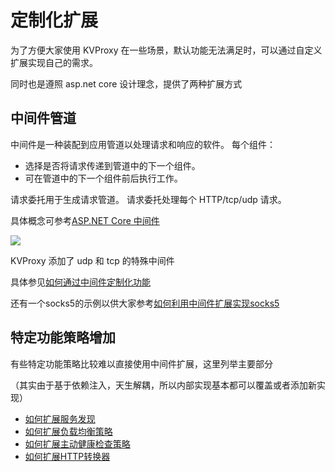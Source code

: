 # 定制化扩展

为了方便大家使用 KVProxy 在一些场景，默认功能无法满足时，可以通过自定义扩展实现自己的需求。

同时也是遵照 asp.net core 设计理念，提供了两种扩展方式

## 中间件管道

中间件是一种装配到应用管道以处理请求和响应的软件。 每个组件：

- 选择是否将请求传递到管道中的下一个组件。
- 可在管道中的下一个组件前后执行工作。

请求委托用于生成请求管道。 请求委托处理每个 HTTP/tcp/udp 请求。

具体概念可参考[ASP.NET Core 中间件](https://learn.microsoft.com/zh-cn/aspnet/core/fundamentals/middleware/?view=aspnetcore-9.0)

![](https://learn.microsoft.com/zh-cn/aspnet/core/fundamentals/servers/yarp/media/yarp-pipeline.png?view=aspnetcore-9.0)

KVProxy 添加了 udp 和 tcp 的特殊中间件

具体参见[如何通过中间件定制化功能](/VKProxy.Doc/docs/extensibility/middleware)

还有一个socks5的示例以供大家参考[如何利用中间件扩展实现socks5](/VKProxy.Doc/docs/extensibility/socks5)

## 特定功能策略增加

有些特定功能策略比较难以直接使用中间件扩展，这里列举主要部分 

（其实由于基于依赖注入，天生解耦，所以内部实现基本都可以覆盖或者添加新实现）

- [如何扩展服务发现](/VKProxy.Doc/docs/extensibility/destinationresolver)
- [如何扩展负载均衡策略](/VKProxy.Doc/docs/extensibility/loadbalancingpolicy)
- [如何扩展主动健康检查策略](/VKProxy.Doc/docs/extensibility/activehealthchecker)
- [如何扩展HTTP转换器](/VKProxy.Doc/docs/extensibility/transform)